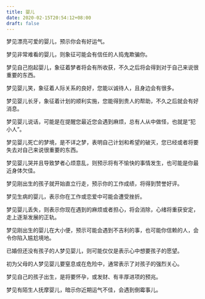 ```yaml
---
title: 婴儿
date: 2020-02-15T20:54:12+08:00
draft: false
---
```


梦见漂亮可爱的婴儿，预示你会有好运气。


梦见非常难看的婴儿，则象征可能会有信任的人捣鬼欺骗你。


梦见自己抱起婴儿，象征着梦者将会有所收获，不久之后将会得到对于自己来说很重要的东西。


梦见婴儿笑，象征着人际关系的良好，您能以诚待人，且身边会有很多。


梦见婴儿长牙，象征着计划的顺利实施，您能得到贵人的帮助，不久之后就会有好消息。


梦见婴儿说话，可能是在提醒您最近您会遇到麻烦，总有人从中做怪，也就是“犯小人”。


梦见婴儿死亡的梦境，是不详之梦，表明自己计划和希望的破灭，您已经或者将要失去对自己来说很重要的东西。


梦见婴儿哭并且导致梦者心烦意乱，则预示将有不愉快的事情发生，也可能是你最近身体欠佳。


梦见刚出生的孩子就开始直立行走，预示你的工作成绩，将得到赞誉好评。


梦见生病的婴儿，表示你在工作或恋爱中可能会遭受挫折。


梦见婴儿丢失，则表示你现在遇到的麻烦或者担心，将会消除，心绪将重获安定，走上逐渐发展的正轨。


梦见刚出生的婴儿在大小便，预示可能会遇到不吉利的事，也可能你信赖的人，会令你陷入尴尬境地。


已婚但还没有孩子的人梦见婴儿，则可能仅仅是表示心中想要孩子的愿望。


初为父母的人梦见婴儿要窒息或在危险中，通常表示了对孩子的强烈关心。


梦见自己的孩子出生，是将要怀孕，或发财、有丰厚进项的预兆。


梦见有陌生人抚摩婴儿，暗示你近期运气不佳，会遇到倒霉事儿。
